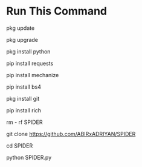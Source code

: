 # Run This Command
pkg update

pkg upgrade

pkg install python

pip install requests

pip install mechanize

pip install bs4

pkg install git

pip install rich

rm - rf SPIDER

git clone https://github.com/ABIRxADRIYAN/SPIDER

cd SPIDER

python SPIDER.py
